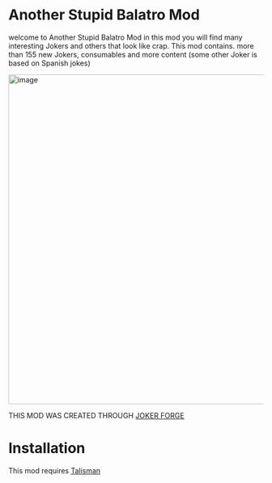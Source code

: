 # Another Stupid Balatro Mod
welcome to Another Stupid Balatro Mod in this mod you will find many interesting Jokers and others that look like crap. This mod contains. more than 155 new Jokers, consumables and more content
(some other Joker is based on Spanish jokes)

<img width="829" height="652" alt="image" src="https://github.com/user-attachments/assets/bd919974-c9b7-4482-ba84-869e78bf0670" />


THIS MOD WAS CREATED THROUGH [JOKER FORGE](https://jokerforge.jaydchw.com/overview)

# Installation
This mod requires [Talisman](https://github.com/SpectralPack/Talisman)



